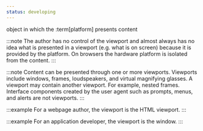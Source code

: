 ```yaml
---
status: developing
---
```


object in which the :term[platform] presents content

:::note
The author has no control of the viewport and almost always has no idea what is presented in a viewport (e.g. what is on screen) because it is provided by the platform. On browsers the hardware platform is isolated from the content.
:::

:::note
Content can be presented through one or more viewports. Viewports include windows, frames, loudspeakers, and virtual magnifying glasses. A viewport may contain another viewport. For example,  nested frames. Interface components created by the user agent such as prompts, menus, and alerts are not viewports.
:::

:::example
For a webpage author, the viewport is the HTML viewport.
:::

:::example
For an application developer, the viewport is the window.
:::